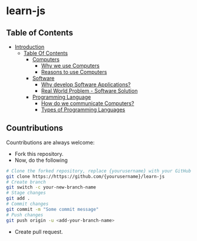# learn-js

## Table of Contents
- [Introduction](/-1-intro/#introduction)
  - [Table Of Contents](/-1-intro/#table-of-contents)
    - [Computers](/-1-intro/#computers)
      - [Why we use Computers](/-1-intro/#why-we-use-computers)
      - [Reasons to use Computers](/-1-intro/#reasons-to-use-computers)
    - [Software](/-1-intro/#software)
      - [Why develop Software Applications?](/-1-intro/#why-develop-software-applications)
      - [Real World Problem - Software Solution](/-1-intro/#real-world-problem---software-solution)
    - [Programming Language](/-1-intro/#programming-language)
      - [How do we communicate Computers?](/-1-intro/#how-do-we-communicate-computers)
      - [Types of Programming Languages](/-1-intro/#types-of-programming-languages)

## Countributions
Countributions are always welcome:
- Fork this repository.
- Now, do the following
```bash
# Clone the forked repository, replace {yourusername} with your GitHub username.
git clone https://https://github.com/{yourusername}/learn-js
# Create branch
git switch -c your-new-branch-name
# Stage changes
git add .
# Commit changes
git commit -m "Some commit message"
# Push changes
git push origin -u <add-your-branch-name>
```
- Create pull request.